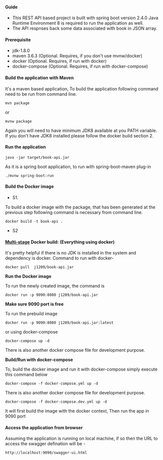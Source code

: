 #### Guide

* This REST API based project is built with spring boot version 2.4.0 Java Runtime Environment 8 is 
required to run the application as well.
* The API respnses back some data associated with book in JSON array. 
#### Prerequisite
* jdk-1.8.0
* maven 3.6.3 (Optional. Requires, if you don't use mvnw/docker)
* docker (Optional. Requires, if run with docker)
* docker-compose (Optional. Requires, if run with docker-compose)

#### Build the application with Maven
It's a maven based application, To build the application following command need to be run from command line.

```
mvn package
```
or

```
mvnw package
```
Again you will need to have minimum JDK8 available at you PATH variable. 
If you don't have JDK8 installed please follow the docker build section 2.

#### Run the application

```aidl
java -jar target/book-api.jar
```
As it is a spring boot application, to run with spring-boot-maven plug-in
```aidl
./mvnw spring-boot:run
```

#### Build the Docker image
   
* S1.

To build a docker image with the package, that has been generated at the previous step following command is necessary from command line.

```aidl
docker build -t book-api .
```

* S2

#### [Multi-stage](https://docs.docker.com/develop/develop-images/multistage-build/) Docker build: (Everything using docker)

It's pretty helpful if there is no JDK is installed in the system and dependency is docker.
Command to run with docker-
```
docker pull  j1209/book-api.jar
```

**Run the Docker image**

To run the newly created image, the command is 
```
docker run -p 9090:8080 j1209/book-api.jar
```

**Make sure 9090 port is free**

To run the prebuild image

```aidl
docker run -p 9090:8080 j1209/book-api.jar:latest
```

or using docker-compose

```
docker-compose up -d
```
There is also another docker compose file for development purpose.

**Build/Run with docker-compose**

To, build the docker image and run it with docker-compose simply execute this command below

```aidl
docker-compose -f docker-compose.yml up -d
```

There is also another docker compose file for development purpose.
```aidl
docker-compose -f docker-compose.dev.yml up -d
```
It will first build the image with the docker context, Then run the app in 9090 port


#### Access the application from browser

Assuming the application is running on local machine, if so then the URL to access the swagger defination will be -

```aidl
http://localhost:9090/swagger-ui.html
```
